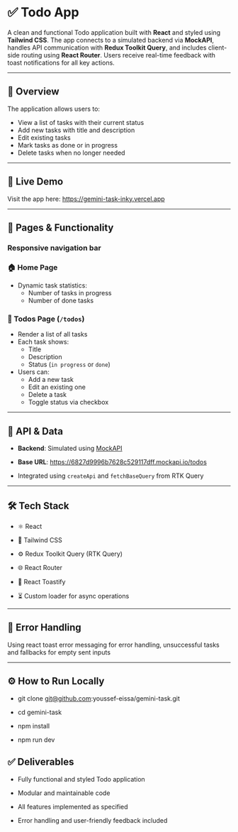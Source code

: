 # ✅ Todo App

A clean and functional Todo application built with **React** and styled using **Tailwind CSS**. The app connects to a simulated backend via **MockAPI**, handles API communication with **Redux Toolkit Query**, and includes client-side routing using **React Router**. Users receive real-time feedback with toast notifications for all key actions.


---

## 📁 Overview

The application allows users to:

- View a list of tasks with their current status
- Add new tasks with title and description
- Edit existing tasks
- Mark tasks as done or in progress
- Delete tasks when no longer needed

---

## 🔗 Live Demo

Visit the app here: https://gemini-task-inky.vercel.app

---

## 🧪 Pages & Functionality

### Responsive navigation bar

### 🏠 Home Page 
- Dynamic task statistics:
  - Number of tasks in progress
  - Number of done tasks

### 📝 Todos Page (`/todos`)
- Render a list of all tasks
- Each task shows:
  - Title
  - Description
  - Status (`in progress` or `done`)
- Users can:
  - Add a new task
  - Edit an existing one
  - Delete a task
  - Toggle status via checkbox

---

## 🔌 API & Data

- **Backend**: Simulated using [MockAPI](https://mockapi.io)

- **Base URL**: https://6827d9996b7628c529117dff.mockapi.io/todos
  
- Integrated using `createApi` and `fetchBaseQuery` from RTK Query

---

## 🛠 Tech Stack

- ⚛️ React

- 🎨 Tailwind CSS

- ⚙️ Redux Toolkit Query (RTK Query)

- 🌐 React Router

- 🔔 React Toastify

- ⏳ Custom loader for async operations

---

## 🚨 Error Handling

Using react toast error messaging for error handling, unsuccessful tasks and fallbacks for empty sent inputs 

---

## ⚙️ How to Run Locally

- git clone git@github.com:youssef-eissa/gemini-task.git

- cd gemini-task

- npm install

- npm run dev

## ✅ Deliverables

- Fully functional and styled Todo application

- Modular and maintainable code

- All features implemented as specified

- Error handling and user-friendly feedback included















